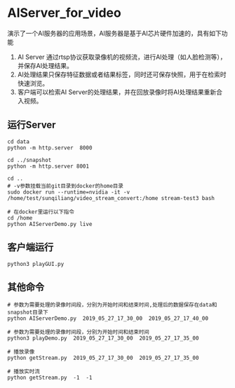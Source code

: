 #  AIServer_for_video
演示了一个AI服务器的应用场景，AI服务器是基于AI芯片硬件加速的，具有如下功能

1. AI Server 通过rtsp协议获取录像机的视频流，进行AI处理（如人脸检测等），并保存AI处理结果。
2. AI处理结果只保存特征数据或者结果标签，同时还可保存快照，用于在检索时快速浏览。
3. 客户端可以检索AI Server的处理结果，并在回放录像时将AI处理结果重新合入视频。


## 运行Server
```
cd data
python -m http.server  8000

cd ../snapshot
python -m http.server 8001

cd ..
# -v参数挂载当前git目录到docker的home目录
sudo docker run --runtime=nvidia -it -v /home/test/sunqiliang/video_stream_convert:/home stream-test3 bash

# 在docker里运行以下指令
cd /home
python AIServerDemo.py live
```

## 客户端运行
```
python3 playGUI.py
```

## 其他命令

```
# 参数为需要处理的录像时间段，分别为开始时间和结束时间,处理后的数据保存在data和snapshot目录下
python AIServerDemo.py  2019_05_27_17_30_00  2019_05_27_17_40_00

# 参数为需要处理的录像时间段，分别为开始时间和结束时间
python3 playDemo.py  2019_05_27_17_30_00  2019_05_27_17_35_00

# 播放录像
python getStream.py  2019_05_27_17_30_00  2019_05_27_17_35_00

# 播放实时流
python getStream.py  -1  -1
```